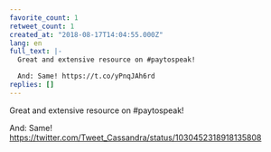 ```yaml
---
favorite_count: 1
retweet_count: 1
created_at: "2018-08-17T14:04:55.000Z"
lang: en
full_text: |-
  Great and extensive resource on #paytospeak!

  And: Same! https://t.co/yPnqJAh6rd
replies: []
---
```


Great and extensive resource on #paytospeak!

And: Same! <https://twitter.com/Tweet_Cassandra/status/1030452318918135808>
